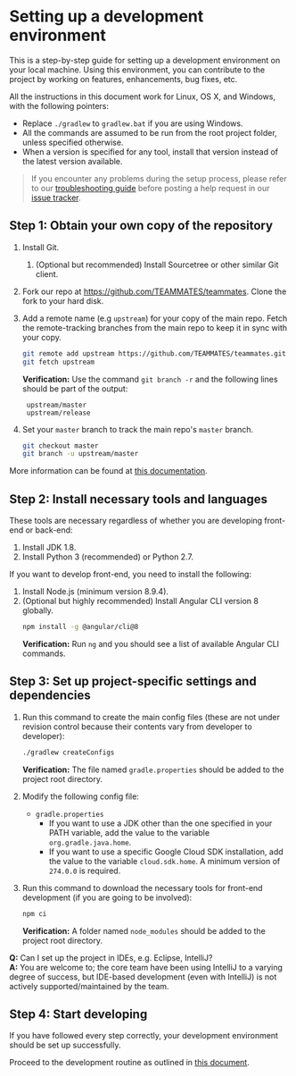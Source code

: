 # Setting up a development environment

This is a step-by-step guide for setting up a development environment on your local machine.
Using this environment, you can contribute to the project by working on features, enhancements, bug fixes, etc.

All the instructions in this document work for Linux, OS X, and Windows, with the following pointers:
- Replace `./gradlew` to `gradlew.bat` if you are using Windows.
- All the commands are assumed to be run from the root project folder, unless specified otherwise.
- When a version is specified for any tool, install that version instead of the latest version available.

> If you encounter any problems during the setup process, please refer to our [troubleshooting guide](troubleshooting-guide.md) before posting a help request in our [issue tracker](https://github.com/TEAMMATES/teammates/issues).

## Step 1: Obtain your own copy of the repository

1. Install Git.
   1. (Optional but recommended) Install Sourcetree or other similar Git client.

1. Fork our repo at https://github.com/TEAMMATES/teammates. Clone the fork to your hard disk.

1. Add a remote name (e.g `upstream`) for your copy of the main repo. Fetch the remote-tracking branches from the main repo to keep it in sync with your copy.
   ```sh
   git remote add upstream https://github.com/TEAMMATES/teammates.git
   git fetch upstream
   ```
   **Verification:** Use the command `git branch -r` and the following lines should be part of the output:
   ```
    upstream/master
    upstream/release
    ```

1. Set your `master` branch to track the main repo's `master` branch.
   ```sh
   git checkout master
   git branch -u upstream/master
   ```

More information can be found at [this documentation](https://help.github.com/articles/fork-a-repo/).

## Step 2: Install necessary tools and languages

These tools are necessary regardless of whether you are developing front-end or back-end:

1. Install JDK 1.8.
1. Install Python 3 (recommended) or Python 2.7.

If you want to develop front-end, you need to install the following:

1. Install Node.js (minimum version 8.9.4).
1. (Optional but highly recommended) Install Angular CLI version 8 globally.
   ```sh
   npm install -g @angular/cli@8
   ```
   **Verification:** Run `ng` and you should see a list of available Angular CLI commands.

## Step 3: Set up project-specific settings and dependencies

1. Run this command to create the main config files (these are not under revision control because their contents vary from developer to developer):
   ```sh
   ./gradlew createConfigs
   ```
   **Verification:** The file named `gradle.properties` should be added to the project root directory.

1. Modify the following config file:
   * `gradle.properties`
     * If you want to use a JDK other than the one specified in your PATH variable, add the value to the variable `org.gradle.java.home`.
     * If you want to use a specific Google Cloud SDK installation, add the value to the variable `cloud.sdk.home`. A minimum version of `274.0.0` is required.

1. Run this command to download the necessary tools for front-end development (if you are going to be involved):
   ```sh
   npm ci
   ```
   **Verification:** A folder named `node_modules` should be added to the project root directory.

**Q:** Can I set up the project in IDEs, e.g. Eclipse, IntelliJ?<br>
**A:** You are welcome to; the core team have been using IntelliJ to a varying degree of success, but IDE-based development (even with IntelliJ) is not actively supported/maintained by the team.

## Step 4: Start developing

If you have followed every step correctly, your development environment should be set up successfully.

Proceed to the development routine as outlined in [this document](development.md).
